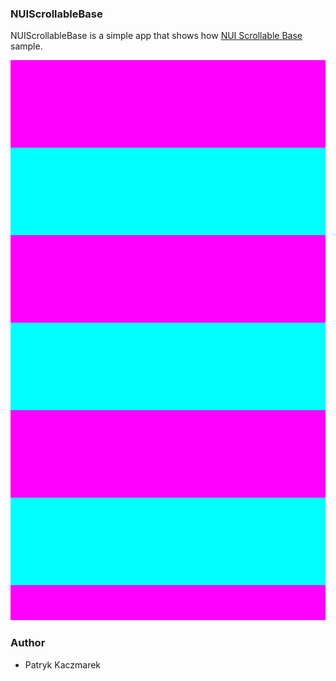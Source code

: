 ### NUIScrollableBase
NUIScrollableBase is a simple app that shows how [NUI Scrollable Base](https://docs.tizen.org/application/dotnet/guides/nui/nui-components/ScrollableBase/) sample.

![Screen1](./Screenshots/screen1.png)

### Author
* Patryk Kaczmarek
